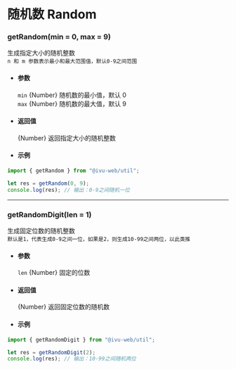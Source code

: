 # 随机数 Random

### getRandom(min = 0, max = 9)

生成指定大小的随机整数  
`n 和 m 参数表示最小和最大范围值，默认0-9之间范围`

- #### 参数

  `min` {Number} 随机数的最小值，默认 0  
  `max` {Number} 随机数的最大值，默认 9

- #### 返回值

  {Number} 返回指定大小的随机整数

- #### 示例

```javascript
import { getRandom } from "@ivu-web/util";

let res = getRandom(0, 9);
console.log(res); // 输出：0-9之间随机一位
```

---

### getRandomDigit(len = 1)

生成固定位数的随机整数  
`默认是1，代表生成0-9之间一位，如果是2，则生成10-99之间两位，以此类推`

- #### 参数

  `len` {Number} 固定的位数

- #### 返回值

  {Number} 返回固定位数的随机数

- #### 示例

```javascript
import { getRandomDigit } from "@ivu-web/util";

let res = getRandomDigit(2);
console.log(res); // 输出：10-99之间随机两位
```


